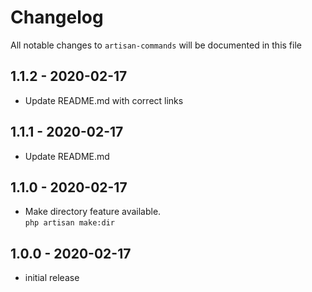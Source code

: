 # Changelog

All notable changes to `artisan-commands` will be documented in this file

## 1.1.2 - 2020-02-17
- Update README.md with correct links

## 1.1.1 - 2020-02-17
- Update README.md

## 1.1.0 - 2020-02-17
- Make directory feature available. <br>
`php artisan make:dir`

## 1.0.0 - 2020-02-17
- initial release

